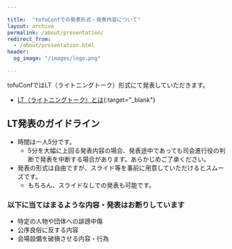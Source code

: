 ```yaml
---

title:  "tofuConfでの発表形式・発表内容について"
layout: archive
permalink: /about/presentation/
redirect_from:
  - /about/presentation.html
header:
  og_image: "/images/logo.png"

---
```


tofuConfではLT（ライトニングトーク）形式にて発表していただきます。

* [LT（ライトニングトーク）とは](http://shibuya.pm.org/blosxom/common/lightning_talks.html){:target="_blank"}

## LT発表のガイドライン

* 時間は一人5分です。
  * 5分を大幅に上回る発表内容の場合、発表途中であっても司会進行役の判断で発表を中断する場合があります。あらかじめご了承ください。
* 発表の形式は自由ですが、スライド等を事前に用意していただけるとスムーズです。
  * もちろん、スライドなしでの発表も可能です。

### 以下に当てはまるような内容・発表はお断りしています

* 特定の人物や団体への誹謗中傷
* 公序良俗に反する内容
* 会場設備を破損させる内容・行為

